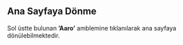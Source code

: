 ## Ana Sayfaya Dönme
Sol üstte bulunan **’Aaro’** amblemine tıklanılarak ana sayfaya dönülebilmektedir. 
